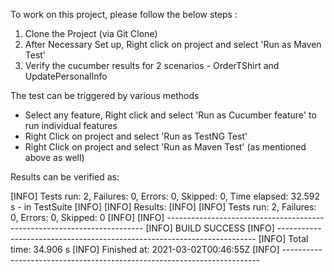 To work on this project, please follow the below steps :
1. Clone the Project (via Git Clone)
2. After Necessary Set up, Right click on project and select 'Run as Maven Test'
3. Verify the cucumber results for 2 scenarios - OrderTShirt and UpdatePersonalInfo

The test can be triggered by various methods
- Select any feature, Right click and select 'Run as Cucumber feature' to run individual features
- Right Click on project and select 'Run as TestNG Test'
- Right Click on project and select 'Run as Maven Test' (as mentioned above as well)



Results can be verified as:

[INFO] Tests run: 2, Failures: 0, Errors: 0, Skipped: 0, Time elapsed: 32.592 s - in TestSuite
[INFO] 
[INFO] Results:
[INFO] 
[INFO] Tests run: 2, Failures: 0, Errors: 0, Skipped: 0
[INFO] 
[INFO] ------------------------------------------------------------------------
[INFO] BUILD SUCCESS
[INFO] ------------------------------------------------------------------------
[INFO] Total time:  34.906 s
[INFO] Finished at: 2021-03-02T00:46:55Z
[INFO] ------------------------------------------------------------------------

